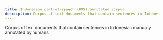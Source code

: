 ```yaml
---
title: Indonesian part-of-speech (POS) annotated corpus
description: Corpus of text documents that contain sentences in Indonesian manually annotated by humans.
---
```


Corpus of text documents that contain sentences in Indonesian manually annotated by humans.